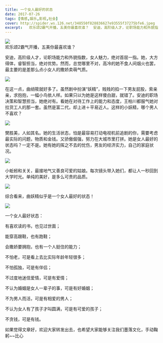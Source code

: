 ```yaml
---
title: 一个女人最好的状态
date: 2017-07-26
tags: [情感,娱乐,影视,社会]
cover: http://spider.ws.126.net/348550f828836627e93555f37275bfe6.jpeg
excerpt:   欢乐颂2霸气开播，五美你最喜欢谁？  安迪，高阶级人才，论职场能力和外貌指数，女人魅力，绝对首屈
---
```

![](http://spider.ws.126.net/348550f828836627e93555f37275bfe6.jpeg)  
欢乐颂2霸气开播，五美你最喜欢谁？  

安迪，高阶级人才，论职场能力和外貌指数，女人魅力，绝对首屈一指。她，大方得体，睿智担当，绝对优势。然而，总觉哪里不对，高冷的她不食人间烟火也罢，最主要的是差那么点小女人的撒娇卖萌气质。

![](http://spider.ws.126.net/814885c3b363cdf8f6a293b57776367e.jpeg)  

在这一点，曲绡筱就好多了。虽然剧中扮演“妖精”，贱贱的掐一下男友屁股，索亲亲，求抱抱，一幅小鸟依人样。如果只以为她是这样傻白甜，就错了。安迪的职场决策和智慧担当，她绝对有。看她在对待工作上的能力和态度，王柏川都服气她对拉货工人的那一套。虽然是富二代，却上进＋平易近人。这样的小妖精，哪个男人不喜欢？

![](http://spider.ws.126.net/b973a36e0339350c74e19e2d71e69ccb.jpeg)  

樊胜美，人如其名。她的生活状态，怕是最容易打动电视机前追剧的你，需要考虑最实际的问题，物质和金钱。又骄傲倔强，努力在大城市里打拼。她是女人最好的状态吗？一定不是。她有她的挥之不去的忧伤，男友的经济实力，自己的家庭状况。

![](http://spider.ws.126.net/294dc40b117da908dab575a43748a6c5.jpeg)  

小蚯蚓和关关，最接地气又善良可爱的姑娘。每次镜头带入她们，都让人一秒回到大学时光。单纯的美好，是多么可贵的品质。

![](http://spider.ws.126.net/27a88664657f30e29d8f62401560fada.jpeg)  

综合看来，曲妖精似乎是一个女人最好的状态！

![](http://spider.ws.126.net/101d2a2e3c8acb30979728910115f4cd.gif)  

一个女人最好状态：

有喜欢读的书，也见过世面；

能穿高跟鞋，也有跑鞋；

会撒娇要拥抱，也有一个人挺住的能力；

不怕老，可是看上去比实际年龄年轻很多；

不怕孤独，可是有伴侣；

不过度地迷信爱情，可是有爱情；

不认为婚姻是女人一辈子的事，可是有好婚姻；

不为男人而活，可是有相爱的男人；

不认为女人有了孩子才叫圆满，可是有可爱的孩子；

不贪钱，可是有钱。

如果觉得文章好，欢迎大家转发出去，也希望大家能够关注我们墨落文化，手动鞠躬~~比心

